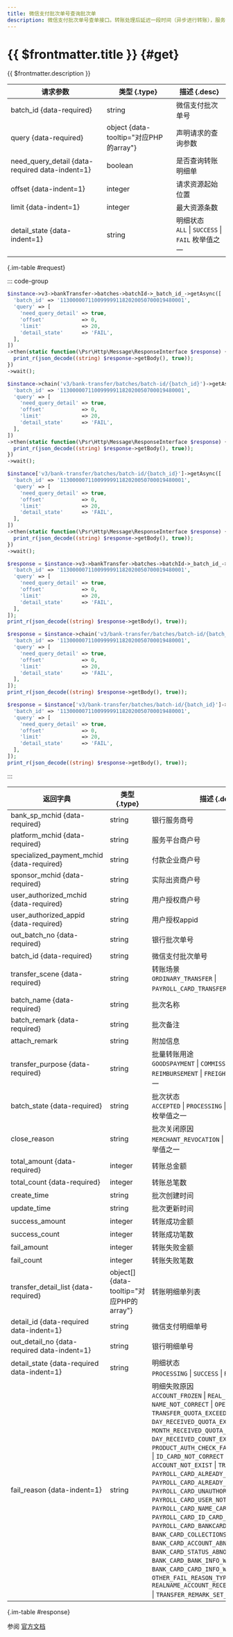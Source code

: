 ```yaml
---
title: 微信支付批次单号查询批次单
description: 微信支付批次单号查单接口。转账处理后延迟一段时间（异步进行转账），服务商可以通过该接口查询转账批次单以及指定状态的转账明细单。
---
```


# {{ $frontmatter.title }} {#get}

{{ $frontmatter.description }}

| 请求参数 | 类型 {.type} | 描述 {.desc}
| --- | --- | ---
| batch_id {data-required} | string | 微信支付批次单号
| query {data-required} | object {data-tooltip="对应PHP的array"} | 声明请求的查询参数
| need_query_detail {data-required data-indent=1} | boolean | 是否查询转账明细单
| offset {data-indent=1} | integer | 请求资源起始位置
| limit {data-indent=1} | integer | 最大资源条数
| detail_state {data-indent=1} | string | 明细状态<br/>`ALL` \| `SUCCESS` \| `FAIL` 枚举值之一

{.im-table #request}

::: code-group

```php [异步纯链式]
$instance->v3->bankTransfer->batches->batchId->_batch_id_->getAsync([
  'batch_id' => '1130000071100999991182020050700019480001',
  'query' => [
    'need_query_detail' => true,
    'offset'            => 0,
    'limit'             => 20,
    'detail_state'      => 'FAIL',
  ],
])
->then(static function(\Psr\Http\Message\ResponseInterface $response) {
  print_r(json_decode((string) $response->getBody(), true));
})
->wait();
```

```php [异步声明式]
$instance->chain('v3/bank-transfer/batches/batch-id/{batch_id}')->getAsync([
  'batch_id' => '1130000071100999991182020050700019480001',
  'query' => [
    'need_query_detail' => true,
    'offset'            => 0,
    'limit'             => 20,
    'detail_state'      => 'FAIL',
  ],
])
->then(static function(\Psr\Http\Message\ResponseInterface $response) {
  print_r(json_decode((string) $response->getBody(), true));
})
->wait();
```

```php [异步属性式]
$instance['v3/bank-transfer/batches/batch-id/{batch_id}']->getAsync([
  'batch_id' => '1130000071100999991182020050700019480001',
  'query' => [
    'need_query_detail' => true,
    'offset'            => 0,
    'limit'             => 20,
    'detail_state'      => 'FAIL',
  ],
])
->then(static function(\Psr\Http\Message\ResponseInterface $response) {
  print_r(json_decode((string) $response->getBody(), true));
})
->wait();
```

```php [同步纯链式]
$response = $instance->v3->bankTransfer->batches->batchId->_batch_id_->get([
  'batch_id' => '1130000071100999991182020050700019480001',
  'query' => [
    'need_query_detail' => true,
    'offset'            => 0,
    'limit'             => 20,
    'detail_state'      => 'FAIL',
  ],
]);
print_r(json_decode((string) $response->getBody(), true));
```

```php [同步声明式]
$response = $instance->chain('v3/bank-transfer/batches/batch-id/{batch_id}')->get([
  'batch_id' => '1130000071100999991182020050700019480001',
  'query' => [
    'need_query_detail' => true,
    'offset'            => 0,
    'limit'             => 20,
    'detail_state'      => 'FAIL',
  ],
]);
print_r(json_decode((string) $response->getBody(), true));
```

```php [同步属性式]
$response = $instance['v3/bank-transfer/batches/batch-id/{batch_id}']->get([
  'batch_id' => '1130000071100999991182020050700019480001',
  'query' => [
    'need_query_detail' => true,
    'offset'            => 0,
    'limit'             => 20,
    'detail_state'      => 'FAIL',
  ],
]);
print_r(json_decode((string) $response->getBody(), true));
```

:::

| 返回字典 | 类型 {.type} | 描述 {.desc}
| --- | --- | ---
| bank_sp_mchid {data-required} | string | 银行服务商号
| platform_mchid {data-required} | string | 服务平台商户号
| specialized_payment_mchid {data-required} | string | 付款企业商户号
| sponsor_mchid {data-required} | string | 实际出资商户号
| user_authorized_mchid {data-required} | string | 用户授权商户号
| user_authorized_appid {data-required} | string | 用户授权appid
| out_batch_no {data-required} | string | 银行批次单号
| batch_id {data-required} | string | 微信支付批次单号
| transfer_scene {data-required} | string | 转账场景<br/>`ORDINARY_TRANSFER` \| `PAYROLL_CARD_TRANSFER` 枚举值之一
| batch_name {data-required} | string | 批次名称
| batch_remark {data-required} | string | 批次备注
| attach_remark | string | 附加信息
| transfer_purpose {data-required} | string | 批量转账用途<br/>`GOODSPAYMENT` \| `COMMISSION` \| `REFUND` \| `REIMBURSEMENT` \| `FREIGHT` \| `OTHERS` 枚举值之一
| batch_state {data-required} | string | 批次状态<br/>`ACCEPTED` \| `PROCESSING` \| `FINISHED` \| `CLOSED` 枚举值之一
| close_reason | string | 批次关闭原因<br/>`MERCHANT_REVOCATION` \| `OVERDUE_CLOSE` 枚举值之一
| total_amount {data-required} | integer | 转账总金额
| total_count {data-required} | integer | 转账总笔数
| create_time | string | 批次创建时间
| update_time | string | 批次更新时间
| success_amount | integer | 转账成功金额
| success_count | integer | 转账成功笔数
| fail_amount | integer | 转账失败金额
| fail_count | integer | 转账失败笔数
| transfer_detail_list {data-required} | object[] {data-tooltip="对应PHP的array"} | 转账明细单列表
| detail_id {data-required data-indent=1} | string | 微信支付明细单号
| out_detail_no {data-required data-indent=1} | string | 银行明细单号
| detail_state {data-required data-indent=1} | string | 明细状态<br/>`PROCESSING` \| `SUCCESS` \| `REFUND` 枚举值之一
| fail_reason {data-indent=1} | string | 明细失败原因<br/>`ACCOUNT_FROZEN` \| `REAL_NAME_CHECK_FAIL` \| `NAME_NOT_CORRECT` \| `OPENID_INVALID` \| `TRANSFER_QUOTA_EXCEED` \| `DAY_RECEIVED_QUOTA_EXCEED` \| `MONTH_RECEIVED_QUOTA_EXCEED` \| `DAY_RECEIVED_COUNT_EXCEED` \| `PRODUCT_AUTH_CHECK_FAIL` \| `OVERDUE_CLOSE` \| `ID_CARD_NOT_CORRECT` \| `ACCOUNT_NOT_EXIST` \| `TRANSFER_RISK` \| `PAYROLL_CARD_ALREADY_LOGOUT` \| `PAYROLL_CARD_ALREADY_FROZEN` \| `PAYROLL_CARD_UNAUTHORIZED` \| `PAYROLL_CARD_USER_NOT_OPEN` \| `PAYROLL_CARD_NAME_CARD_NOT_MATCH` \| `PAYROLL_CARD_ID_CARD_NOT_MATCH` \| `PAYROLL_CARD_BANKCARD_UNBUNDLING` \| `BANK_CARD_COLLECTIONS_ABOVE_QUOTA` \| `BANK_CARD_ACCOUNT_ABNORMAL` \| `BANK_CARD_STATUS_ABNORMAL` \| `BANK_CARD_BANK_INFO_WRONG` \| `BANK_CARD_CARD_INFO_WRONG` \| `OTHER_FAIL_REASON_TYPE` \| `REALNAME_ACCOUNT_RECEIVED_QUOTA_EXCEED` \| `TRANSFER_REMARK_SET_FAIL` 枚举值之一

{.im-table #response}

参阅 [官方文档](https://pay.weixin.qq.com/wiki/doc/apiv3_partner/Offline/apis/chapter4_2_2.shtml)
